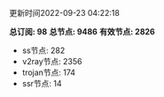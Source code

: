 更新时间2022-09-23 04:22:18

**总订阅: 98**
**总节点: 9486**
**有效节点: 2826**
- ss节点: 282
- v2ray节点: 2356
- trojan节点: 174
- ssr节点: 14
